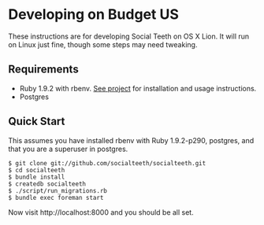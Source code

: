 # Developing on Budget US

These instructions are for developing Social Teeth on OS X Lion. It will run on Linux just fine, though some
steps may need tweaking.

## Requirements

* Ruby 1.9.2 with rbenv. [See project](https://github.com/sstephenson/rbenv/) for installation and usage instructions.
* Postgres

## Quick Start

This assumes you have installed rbenv with Ruby 1.9.2-p290, postgres, and that you are a superuser in postgres.

```
$ git clone git://github.com/socialteeth/socialteeth.git
$ cd socialteeth
$ bundle install
$ createdb socialteeth
$ ./script/run_migrations.rb
$ bundle exec foreman start
```

Now visit http://localhost:8000 and you should be all set.
